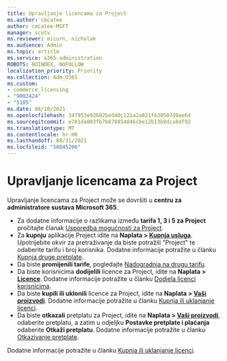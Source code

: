 ```yaml
---
title: Upravljanje licencama za Project
ms.author: cmcatee
author: cmcatee-MSFT
manager: scotv
ms.reviewer: micurn, nicholak
ms.audience: Admin
ms.topic: article
ms.service: o365-administration
ROBOTS: NOINDEX, NOFOLLOW
localization_priority: Priority
ms.collection: Adm_O365
ms.custom:
- commerce_licensing
- "9002424"
- "5105"
ms.date: 08/10/2021
ms.openlocfilehash: 347953e92682bed40c121a2a821f630507d9ae64
ms.sourcegitcommit: e781da003fb7b878854846cbe12b13b9dca8df92
ms.translationtype: MT
ms.contentlocale: hr-HR
ms.lasthandoff: 08/31/2021
ms.locfileid: "58845206"
---
```

# <a name="project-license-management"></a>Upravljanje licencama za Project

Upravljanje licencama za Project može se dovršiti u **centru za administratore sustava Microsoft 365**.

- Za dodatne informacije o razlikama između **tarifa 1, 3 i 5 za Project** pročitajte članak [Usporedba mogućnosti za Project](https://www.microsoft.com/microsoft-365/project/compare-microsoft-project-management-software).
- Za **kupnju** aplikacije Project idite na **Naplata > [ Kupnja usluga](https://go.microsoft.com/fwlink/p/?linkid=868433)**. Upotrijebite okvir za pretraživanje da biste potražili "Project" te odaberite tarifu i broj korisnika. Dodatne informacije potražite u članku [Kupnja druge pretplate](https://docs.microsoft.com/microsoft-365/commerce/try-or-buy-microsoft-365#buy-a-different-subscription).
- Da biste **promijenili tarife**, pogledajte [Nadogradnja na drugu tarifu](https://docs.microsoft.com/microsoft-365/commerce/subscriptions/upgrade-to-different-plan).
- Da biste korisnicima **dodijelili** licence za Project, idite na **Naplata > [Licence](https://go.microsoft.com/fwlink/p/?linkid=842264)**. Dodatne informacije potražite u članku [Dodjela licenci korisnicima](https://docs.microsoft.com/microsoft-365/admin/manage/assign-licenses-to-users).
- Da biste **kupili ili uklonili** licence za Project, idite na **Naplata > [Vaši proizvodi](https://go.microsoft.com/fwlink/p/?linkid=842054)**. Dodatne informacije potražite u članku [Kupnja ili uklanjanje licenci](https://docs.microsoft.com/microsoft-365/commerce/licenses/buy-licenses#add-or-remove-licenses-for-your-business-subscription).
- Da biste **otkazali** pretplatu za Project, idite na **Naplata > [Vaši proizvodi](https://go.microsoft.com/fwlink/p/?linkid=842054)**, odaberite pretplatu, a zatim u odjeljku **Postavke pretplate i plaćanja** odaberite **Otkaži pretplatu**. Dodatne informacije potražite u članku [Otkazivanje pretplate](https://docs.microsoft.com/microsoft-365/commerce/subscriptions/cancel-your-subscription).

Dodatne informacije potražite u članku [Kupnja ili uklanjanje licenci](https://docs.microsoft.com/microsoft-365/commerce/licenses/buy-licenses).